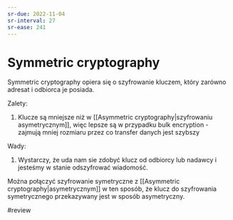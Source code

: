 ```yaml
---
sr-due: 2022-11-04
sr-interval: 27
sr-ease: 241
---
```


# Symmetric cryptography
Symmetric cryptography opiera się o szyfrowanie kluczem, który zarówno adresat i odbiorca je posiada. 

Zalety:
1. Klucze są mniejsze niż w [[Asymmetric cryptography|szyfrowaniu asymetrycznym]], więc lepsze są w przypadku bulk encryption - zajmują mniej rozmiaru przez co transfer danych jest szybszy

Wady:
1. Wystarczy, że uda nam sie zdobyć klucz od odbiorcy lub nadawcy i jesteśmy w stanie odszyfrować wiadomość.

Można połączyć szyfrowanie symetryczne z [[Asymmetric cryptography|asymetrycznym]] w ten sposób, że klucz do szyfrowania symetrycznego przekazywany jest w sposób asymetryczny.

#review